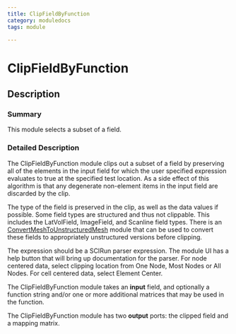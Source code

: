```yaml
---
title: ClipFieldByFunction
category: moduledocs
tags: module

---
```


# ClipFieldByFunction

## Description

### Summary

This module selects a subset of a field.

### Detailed Description

The ClipFieldByFunction module clips out a subset of a field by preserving all of the elements in the input field for which the user specified expression evaluates to true at the specified test location. As a side effect of this algorithm is that any degenerate non-element items in the input field are discarded by the clip.

The type of the field is preserved in the clip, as well as the data values if possible. Some field types are structured and thus not clippable. This includes the LatVolField, ImageField, and Scanline field types. There is an [ConvertMeshToUnstructuredMesh](convertmeshtounstructuredmesh) module that can be used to convert these fields to appropriately unstructured versions before clipping.

The expression should be a SCIRun parser expression. The module UI has a help button that will bring up documentation for the parser. For node centered data, select clipping location from One Node, Most Nodes or All Nodes. For cell centered data, select Element Center.

The ClipFieldByFunction module takes an **input** field, and optionally a function string and/or one or more additional matrices that may be used in the function.

The ClipFieldByFunction module has two **output** ports: the clipped field and a mapping matrix.